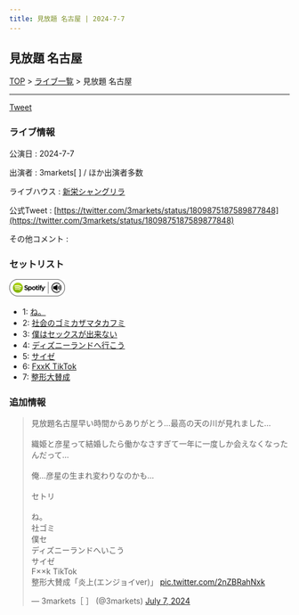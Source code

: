 ```yaml
---
title: 見放題 名古屋 | 2024-7-7
---
```

## 見放題 名古屋

[TOP](/setlist/) > [ライブ一覧](lives.html) > 見放題 名古屋

___

<a href="https://twitter.com/share?ref_src=twsrc%5Etfw" data-text="3markets[ ]セットリスト > 見放題 名古屋" class="twitter-share-button" data-via="3markets" data-hashtags="3markets" data-related="3markets" data-show-count="false">Tweet</a>

### ライブ情報

公演日
:    2024-7-7

出演者
:    3markets[ ] / ほか出演者多数

ライブハウス
:    [新栄シャングリラ](livehouse071.html)

公式Tweet
:    [https://twitter.com/3markets/status/1809875187589877848](https://twitter.com/3markets/status/1809875187589877848)

その他コメント
:    

### セットリスト


[![play with spotify](images/spotify-icon.png)](https://open.spotify.com/playlist/1ZlimCSUbdzmsvfJN5S5hA)



*  1: [ね。](song076.html)
*  2: [社会のゴミカザマタカフミ](song002.html)
*  3: [僕はセックスが出来ない](song006.html)
*  4: [ディズニーランドへ行こう](song095.html)
*  5: [サイゼ](song004.html)
*  6: [FxxK TikTok](song082.html)
*  7: [整形大賛成](song005.html)


### 追加情報



<blockquote class="twitter-tweet"><p lang="ja" dir="ltr">見放題名古屋早い時間からありがとう…最高の天の川が見れました…<br><br>織姫と彦星って結婚したら働かなさすぎて一年に一度しか会えなくなったんだって…<br><br>俺…彦星の生まれ変わりなのかも…<br><br>セトリ<br><br>ね。<br>社ゴミ<br>僕セ<br>ディズニーランドへいこう<br>サイゼ<br>F××k TikTok<br>整形大賛成「炎上(エンジョイver)」 <a href="https://t.co/2nZBRahNxk">pic.twitter.com/2nZBRahNxk</a></p>&mdash; 3markets［ ］ (@3markets) <a href="https://twitter.com/3markets/status/1809875187589877848?ref_src=twsrc%5Etfw">July 7, 2024</a></blockquote>
<script async src="https://platform.twitter.com/widgets.js" charset="utf-8"></script>




<script async src="https://platform.twitter.com/widgets.js" charset="utf-8"></script>